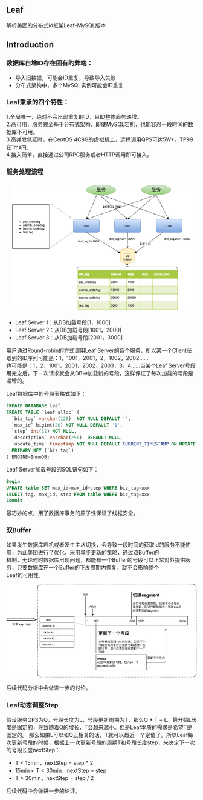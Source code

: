 ## Leaf
解析美团的分布式id框架Leaf-MySQL版本

## Introduction
### 数据库自增ID存在固有的弊端：
* 导入旧数据，可能会ID重复，导致导入失败
* 分布式架构中，多个MySQL实例可能会ID重复   

### Leaf秉承的四个特性：
1.全局唯一，绝对不会出现重复的ID，且ID整体趋势递增。  
2.高可用，服务完全基于分布式架构，即使MySQL宕机，也能容忍一段时间的数据库不可用。  
3.高并发低延时，在CentOS 4C8G的虚拟机上，远程调用QPS可达5W+，TP99在1ms内。  
4.接入简单，直接通过公司RPC服务或者HTTP调用即可接入。 

### 服务处理流程
![leaf的处理流程](./pic/leaf处理流程.png)
* Leaf Server 1：从DB加载号段[1，1000]
* Leaf Server 2：从DB加载号段[1001，2000]
* Leaf Server 3：从DB加载号段[2001，3000]  


用户通过Round-robin的方式调用Leaf Server的各个服务，所以某一个Client获取到的ID序列可能是：1，1001，2001，2，1002，2002……  
也可能是：1，2，1001，2001，2002，2003，3，4……当某个Leaf Server号段用完之后，下一次请求就会从DB中加载新的号段，这样保证了每次加载的号段是递增的。  

Leaf数据库中的号段表格式如下：
```sql
CREATE DATABASE leaf
CREATE TABLE `leaf_alloc` (
  `biz_tag` varchar(128)  NOT NULL DEFAULT '',
  `max_id` bigint(20) NOT NULL DEFAULT '1',
  `step` int(11) NOT NULL,
  `description` varchar(256)  DEFAULT NULL,
  `update_time` timestamp NOT NULL DEFAULT CURRENT_TIMESTAMP ON UPDATE CURRENT_TIMESTAMP,
  PRIMARY KEY (`biz_tag`)
) ENGINE=InnoDB;
```

Leaf Server加载号段的SQL语句如下：

```sql
Begin
UPDATE table SET max_id=max_id+step WHERE biz_tag=xxx
SELECT tag, max_id, step FROM table WHERE biz_tag=xxx
Commit
```
最巧妙的点，用了数据库事务的原子性保证了线程安全。

### 双Buffer
如果发生数据库宕机或者发生主从切换，会导致一段时间的获取id的服务不能使用，为此美团进行了优化，采用异步更新的策略，通过双Buffer的  
机制，无论何时数据库出现问题，都能有一个Buffer的号段可以正常对外提供服务，只要数据库在一个Buffer的下发周期内恢复，就不会影响整个  
Leaf的可用性。

![leaf的处理流程](./pic/双Buffer.png)

后续代码分析中会做进一步的讨论。

### Leaf动态调整Step
假设服务QPS为Q，号段长度为L，号段更新周期为T，那么Q * T = L。最开始L长度是固定的，导致随着Q的增长，T会越来越小。但是Leaf本质的需求是希望T是固定的。
那么如果L可以和Q正相关的话，T就可以趋近一个定值了。所以Leaf每次更新号段的时候，根据上一次更新号段的周期T和号段长度step，来决定下一次的号段长度nextStep：
* T < 15min，nextStep = step * 2
* 15min < T < 30min，nextStep = step
* T > 30min，nextStep = step / 2

后续代码中会做进一步的论证。

 
